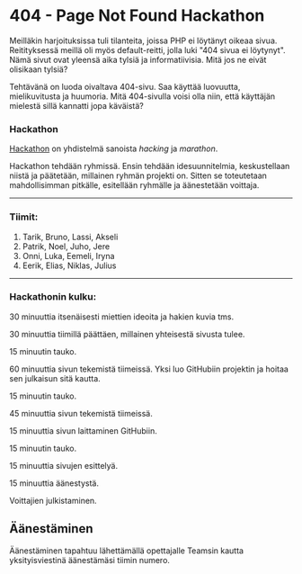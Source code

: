 # 404 - Page Not Found Hackathon

Meilläkin harjoituksissa tuli tilanteita, joissa PHP ei löytänyt oikeaa sivua. Reitityksessä meillä oli myös default-reitti, jolla luki "404 sivua ei löytynyt". Nämä sivut ovat yleensä aika tylsiä ja informatiivisia. Mitä jos ne eivät olisikaan tylsiä?

Tehtävänä on luoda oivaltava 404-sivu. Saa käyttää luovuutta, mielikuvitusta ja huumoria. Mitä 404-sivulla voisi olla niin, että käyttäjän mielestä sillä kannatti jopa käväistä?

### Hackathon

[Hackathon](https://fi.wikipedia.org/wiki/Hackathon)<base target="_blank"> on yhdistelmä sanoista *hacking* ja *marathon*.

Hackathon tehdään ryhmissä. Ensin tehdään idesuunnitelmia, keskustellaan niistä ja päätetään, millainen ryhmän projekti on. Sitten se toteutetaan mahdollisimman pitkälle, esitellään ryhmälle ja äänestetään voittaja.

___

### Tiimit:
1. Tarik, Bruno, Lassi, Akseli
2. Patrik, Noel, Juho, Jere
3. Onni, Luka, Eemeli, Iryna
4. Eerik, Elias, Niklas, Julius

____

### Hackathonin kulku:

30 minuuttia itsenäisesti miettien ideoita ja hakien kuvia tms.

30 minuuttia tiimillä päättäen, millainen yhteisestä sivusta tulee.

15 minuutin tauko.

60 minuuttia sivun tekemistä tiimeissä. Yksi luo GitHubiin projektin ja hoitaa sen julkaisun sitä kautta.

15 minuutin tauko.

45 minuuttia sivun tekemistä tiimeissä.

15 minuuttia sivun laittaminen GitHubiin. 

15 minuutin tauko.

15 minuuttia sivujen esittelyä.

15 minuuttia äänestystä.

Voittajien julkistaminen.

## Äänestäminen

Äänestäminen tapahtuu lähettämällä opettajalle Teamsin kautta yksityisviestinä äänestämäsi tiimin numero.
